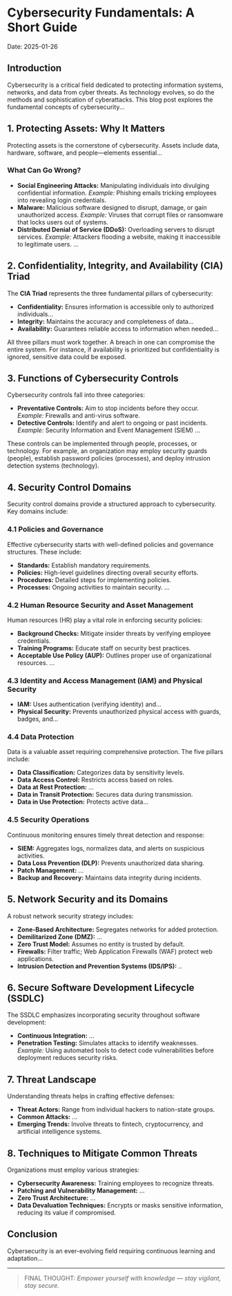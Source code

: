 # Cybersecurity Fundamentals: A Short Guide

Date: 2025-01-26

## Introduction
Cybersecurity is a critical field dedicated to protecting information systems, networks, and data from cyber threats. As technology evolves, so do the methods and sophistication of cyberattacks. This blog post explores the fundamental concepts of cybersecurity...

## 1. Protecting Assets: Why It Matters
Protecting assets is the cornerstone of cybersecurity. Assets include data, hardware, software, and people—elements essential...

### What Can Go Wrong?
- **Social Engineering Attacks:** Manipulating individuals into divulging confidential information. *Example:* Phishing emails tricking employees into revealing login credentials.
- **Malware:** Malicious software designed to disrupt, damage, or gain unauthorized access. *Example:* Viruses that corrupt files or ransomware that locks users out of systems.
- **Distributed Denial of Service (DDoS):** Overloading servers to disrupt services. *Example:* Attackers flooding a website, making it inaccessible to legitimate users.
...

## 2. Confidentiality, Integrity, and Availability (CIA) Triad
The **CIA Triad** represents the three fundamental pillars of cybersecurity:
- **Confidentiality:** Ensures information is accessible only to authorized individuals...
- **Integrity:** Maintains the accuracy and completeness of data...
- **Availability:** Guarantees reliable access to information when needed...

All three pillars must work together. A breach in one can compromise the entire system. For instance, if availability is prioritized but confidentiality is ignored, sensitive data could be exposed.

## 3. Functions of Cybersecurity Controls
Cybersecurity controls fall into three categories:
- **Preventative Controls:** Aim to stop incidents before they occur. *Example:* Firewalls and anti-virus software.
- **Detective Controls:** Identify and alert to ongoing or past incidents. *Example:* Security Information and Event Management (SIEM) ...

These controls can be implemented through people, processes, or technology. For example, an organization may employ security guards (people), establish password policies (processes), and deploy intrusion detection systems (technology).

## 4. Security Control Domains
Security control domains provide a structured approach to cybersecurity. Key domains include:

### 4.1 Policies and Governance
Effective cybersecurity starts with well-defined policies and governance structures. These include:
- **Standards:** Establish mandatory requirements.
- **Policies:** High-level guidelines directing overall security efforts.
- **Procedures:** Detailed steps for implementing policies.
- **Processes:** Ongoing activities to maintain security.
...

### 4.2 Human Resource Security and Asset Management
Human resources (HR) play a vital role in enforcing security policies:
- **Background Checks:** Mitigate insider threats by verifying employee credentials.
- **Training Programs:** Educate staff on security best practices.
- **Acceptable Use Policy (AUP):** Outlines proper use of organizational resources.
...

### 4.3 Identity and Access Management (IAM) and Physical Security
- **IAM:** Uses authentication (verifying identity) and...
- **Physical Security:** Prevents unauthorized physical access with guards, badges, and...

### 4.4 Data Protection
Data is a valuable asset requiring comprehensive protection. The five pillars include:
- **Data Classification:** Categorizes data by sensitivity levels.
- **Data Access Control:** Restricts access based on roles.
- **Data at Rest Protection:** ...
- **Data in Transit Protection:** Secures data during transmission.
- **Data in Use Protection:** Protects active data...

### 4.5 Security Operations
Continuous monitoring ensures timely threat detection and response:
- **SIEM:** Aggregates logs, normalizes data, and alerts on suspicious activities.
- **Data Loss Prevention (DLP):** Prevents unauthorized data sharing.
- **Patch Management:** ...
- **Backup and Recovery:** Maintains data integrity during incidents.

## 5. Network Security and its Domains
A robust network security strategy includes:
- **Zone-Based Architecture:** Segregates networks for added protection.
- **Demilitarized Zone (DMZ):** ...
- **Zero Trust Model:** Assumes no entity is trusted by default.
- **Firewalls:** Filter traffic; Web Application Firewalls (WAF) protect web applications.
- **Intrusion Detection and Prevention Systems (IDS/IPS):** ..

## 6. Secure Software Development Lifecycle (SSDLC)
The SSDLC emphasizes incorporating security throughout software development:
- **Continuous Integration:** ...
- **Penetration Testing:** Simulates attacks to identify weaknesses.
*Example:* Using automated tools to detect code vulnerabilities before deployment reduces security risks.

## 7. Threat Landscape
Understanding threats helps in crafting effective defenses:
- **Threat Actors:** Range from individual hackers to nation-state groups.
- **Common Attacks:** ...
- **Emerging Trends:** Involve threats to fintech, cryptocurrency, and artificial intelligence systems.

## 8. Techniques to Mitigate Common Threats
Organizations must employ various strategies:
- **Cybersecurity Awareness:** Training employees to recognize threats.
- **Patching and Vulnerability Management:** ...
- **Zero Trust Architecture:** ...
- **Data Devaluation Techniques:** Encrypts or masks sensitive information, reducing its value if compromised.

## Conclusion
Cybersecurity is an ever-evolving field requiring continuous learning and adaptation...

---
> FINAL THOUGHT:  *Empower yourself with knowledge — stay vigilant, stay secure.*
